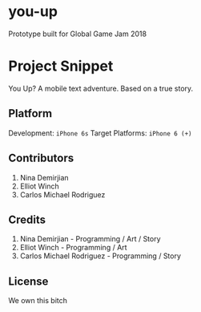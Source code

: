 # you-up
Prototype built for
Global Game Jam 2018

# Project Snippet

You Up?
A mobile text adventure.
Based on a true story.

## Platform

Development: `iPhone 6s`
Target Platforms: `iPhone 6 (+)`

## Contributors

1. Nina Demirjian
2. Elliot Winch
3. Carlos Michael Rodriguez

## Credits

1. Nina Demirjian - Programming / Art / Story
2. Elliot Winch - Programming / Art
3. Carlos Michael Rodriguez - Programming / Story

## License

We own this bitch
